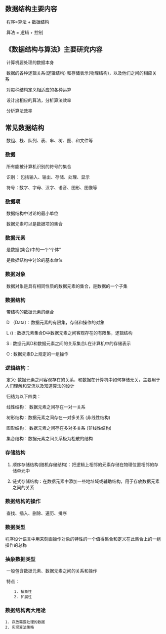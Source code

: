## 数据结构主要内容



​	程序=算法 + 数据结构

​	算法 = 逻辑 + 控制

## 《数据结构与算法》主要研究内容

​	计算机要处理的数据本身

​	数据的各种逻辑关系(逻辑结构) 和存储表示(物理结构)，以及他们之间的相应关系

​	对每种结构定义相适应的各种运算

​	设计出相应的算法，分析算法效率

​	分析算法效率

## 常见数据结构

​	数组、栈、队列、表、串、树、图、和文件等

### 数据

​	所有能被计算机识别的符号的集合

​	识别： 包括输入、输出、存储、处理、显示

​	符号：数字、字母、汉字、语音、图形、图像等

### 数据项

​	数据结构中讨论的最小单位

​	数据元素可以是数据项的集合

### 数据元素

​	是数据(集合)中的一个“个体”

​	是数据结构中讨论的基本单位

### 数据对象

​	数据对象是具有相同性质的数据元素的集合，是数据的一个子集

### 数据结构

​	带结构的数据元素的组合

​	D （Data）：数据元素的有限集，存储和操作的对象

​	L () : 数据元素集合D中数据元素之间客观存在的有限集，逻辑结构

​	S : 数据元素D和数据元素之间的关系集合L在计算机中的存储表示

​	O : 数据元素D上规定的一组操作

### 逻辑结构：

​	定义: 	数据元素之间客观存在的关系，和数据在计算机中如何存储无关，主要用于人们理解和交流以及知道算法的设计

​	归结为以下四类：

​			线性结构： 数据元素之间存在一对一关系

​			树形结构：数据元素之间存在一对多关系  (非线性结构)

​			图形结构： 数据元素之间存在多对多关系 (非线性结构)

​			集合结构：数据元素之间关系极为松散的结构

### 存储结构

  1. 顺序存储结构(随机存储结构)：把逻辑上相邻的元素存储在物理位置相邻的存储单元中

  2. 链式存储结构：在数据元素中添加一些地址域或辅助结构，用于存放数据元素之间的关系

     

### 数据结构的操作

​	查找、插入、删除、遍历、排序

### 数据类型

​	程序设计语言中用来刻画操作对象的特性的一个值得集合和定义在此集合上的一组操作的总称



### 抽象数据类型

​	一般包含数据元素、数据元素之间的关系和操作

​	特点：

  		1. 抽象性 
  		2. 扩展性

### 数据结构两大用途

 	1. 存放需要处理的数据
 	2. 实现算法策略
